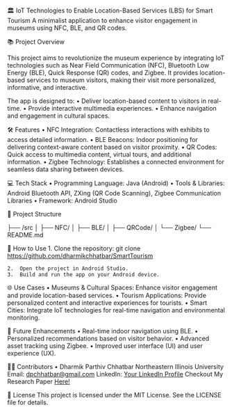 🏛️ IoT Technologies to Enable Location-Based Services (LBS) for Smart Tourism
A minimalist application to enhance visitor engagement in museums using NFC, BLE, and QR codes.

📚 Project Overview

This project aims to revolutionize the museum experience by integrating IoT technologies such as Near Field Communication (NFC), Bluetooth Low Energy (BLE), Quick Response (QR) codes, and Zigbee. It provides location-based services to museum visitors, making their visit more personalized, informative, and interactive.

The app is designed to:
	•	Deliver location-based content to visitors in real-time.
	•	Provide interactive multimedia experiences.
	•	Enhance navigation and engagement in cultural spaces.

🛠️ Features
	•	NFC Integration: Contactless interactions with exhibits to access detailed information.
	•	BLE Beacons: Indoor positioning for delivering context-aware content based on visitor proximity.
	•	QR Codes: Quick access to multimedia content, virtual tours, and additional information.
	•	Zigbee Technology: Establishes a connected environment for seamless data sharing between devices.

💻 Tech Stack
	•	Programming Language: Java (Android)
	•	Tools & Libraries: Android Bluetooth API, ZXing (QR Code Scanning), Zigbee Communication Libraries
	•	Framework: Android Studio

📂 Project Structure

├── /src
│   ├── NFC/
│   ├── BLE/
│   ├── QRCode/
│   └── Zigbee/
└── README.md

📱 How to Use
	1.	Clone the repository:
  git clone https://github.com/dharmikchhatbar/SmartTourism

	2.	Open the project in Android Studio.
	3.	Build and run the app on your Android device.

🌐 Use Cases
	•	Museums & Cultural Spaces: Enhance visitor engagement and provide location-based services.
	•	Tourism Applications: Provide personalized content and interactive experiences for tourists.
	•	Smart Cities: Integrate IoT technologies for real-time navigation and environmental monitoring.

🚀 Future Enhancements
	•	Real-time indoor navigation using BLE.
	•	Personalized recommendations based on visitor behavior.
	•	Advanced asset tracking using Zigbee.
	•	Improved user interface (UI) and user experience (UX).

🧑‍💻 Contributors
	•	Dharmik Parthiv Chhatbar
Northeastern Illinois University
Email: dpchhatbar@gmail.com
LinkedIn: [Your LinkedIn Profile](https://www.linkedin.com/in/dchhatbar/)
Checkout My Research Paper [Here!](http://neiudc.neiu.edu/uhp-projects/52)

📜 License
This project is licensed under the MIT License. See the LICENSE file for details.

